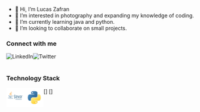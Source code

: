 - 👋 Hi, I’m Lucas Zafran
- 👀 I’m interested in photography and expanding my knowledge of coding.
- 🌱 I’m currently learning java and python.
- 💞️ I’m looking to collaborate on small projects. 

### Connect with me

[<img align="left" alt="LinkedIn" src="https://img.shields.io/badge/linkedin-%230077B5.svg?&style=for-the-badge&logo=linkedin&logoColor=white" />][linkedin]
[<img align="left" alt="Twitter" src="https://img.shields.io/badge/twitter-%230077B5.svg?&style=for-the-badge&logo=twitter&logoColor=white" />][twitter]
<br />
<br />

### Technology Stack

[<img align="left" alt="Java" width="50px" src="https://raw.githubusercontent.com/github/explore/80688e429a7d4ef2fca1e82350fe8e3517d3494d/topics/java/java.png"/>]
[<img align="left" alt="Python" width="50px" src="https://raw.githubusercontent.com/github/explore/80688e429a7d4ef2fca1e82350fe8e3517d3494d/topics/python/python.png"/>]
<br />
<br />


[linkedin]: https://www.linkedin.com/in/lucas-zafran/
[twitter]: https://twitter.com/lucas_zafran/
<br />
<br />
